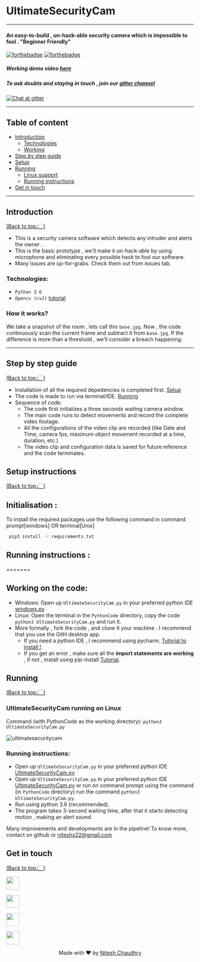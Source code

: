 # UltimateSecurityCam
---
#### An easy-to-build , un-hack-able security camera which is impossible to fool . "Beginner Friendly"

[![forthebadge](https://forthebadge.com/images/badges/built-with-love.svg)](https://forthebadge.com)
[![forthebadge](https://forthebadge.com/images/badges/made-with-python.svg)](https://forthebadge.com)

##### Working demo video  [here](SampleVid/SecurityCam.mp4)
##### To ask doubts and staying in touch , join our [gitter channel](https://gitter.im/UltimateSecurityCam/Lobby)

[![Chat at gitter](https://img.shields.io/badge/Chat%20on%20-Gitter-brightgreen.svg)](https://gitter.im/UltimateSecurityCam/Lobby)


---
## Table of content

- [Introduction](#introduction)
  - [Technologies](#technologies)
  - [Working](#how-it-works)
- [Step by step guide](#step-by-step-guide)
- [Setup](#setup-instructions)
- [Running](#running)
  - [Linux support](#ultimatesecuritycam-running-on-linux)
  - [Running instructions](#running-instructions)
- [Get in touch](#get-in-touch)


---

## Introduction
[(Back to top👆🏻)](#table-of-content)
- This is a security camera software which detects any intruder and alerts the owner .
- This is the basic prototype , we'll make it un-hack-able by using microphone and eliminating every possible hack to fool our software.
- Many issues are up-for-grabs. Check them out from issues tab.


### Technologies:
- `Python 3.6`
- `Opencv (cv2)` [tutorial](https://pythonprogramming.net/loading-images-python-opencv-tutorial/)

### How it works?
We take a snapshot of the room , lets call this `base.jpg`. Now , the code continuously scan the current frame and subtract it from `base.jpg`.
If the difference is more than a threshold , we'll consider a breach happening.

---
## Step by step guide
[(Back to top👆🏻)](#table-of-content)

- Installation of all the required depedencies is completed first. [Setup](#setup-instructions)
- The code is made to run via terminal/IDE. [Running](#running)
- Sequence of code:
	- The code first initializes a three seconds waiting camera window.
	- The main code runs to detect movements and record the complete video footage.
	- All the configurations of the video clip are recorded (like Date and Time, camera fps, maximum object movement recorded at a time, duration, etc.)
	- The video clip and configuration data is saved for future reference and the code terminates.
	
## Setup instructions
[(Back to top👆🏻)](#table-of-content)

## Initialisation :
To install the required packages use the following command in command prompt[windows] OR terminal[Unix]
````sh
 pip3 install -r requirements.txt
````

## Running instructions :
=======
## Working on the code:
- Windows: Open up `UltimateSecurityCam.py` in your preferred python IDE [windows.py](PythonCode/Windows.py)
- Linux: Open the terminal in the `PythonCode` directory, copy the code `python3 UltimateSecurityCam.py` and run it.
- More formally , fork the code , and clone it your machine . I recommend that you use the GitH desktop app.
  - If you need a python IDE , I recommend using pycharm. [Tutorial to install !](https://www.youtube.com/watch?v=QzcaEELafkE).
  - If you get an error , make sure all the **import statements are working** , if not , install using pip-install [Tutorial](https://www.youtube.com/watch?v=237dNNQhD3Q).

## Running 
[(Back to top👆🏻)](#table-of-content)

### UltimateSecurityCam running on Linux
Command (with PythonCode as the working directory):
`python3 UltimateSecurityCam.py`

![ultimatesecuritycam](https://user-images.githubusercontent.com/30645315/49302849-31d16380-f4ee-11e8-9bfa-4e99866fa3bc.gif)


### Running instructions:

- Open up `UltimateSecurityCam.py` in your preferred python IDE [UltimateSecurityCam.py](PythonCode/UltimateSecurityCam.py)
- Open up `UltimateSecurityCam.py` in your preferred python IDE [UltimateSecurityCam.py](PythonCode/UltimateSecurityCam.py) or run on command prompt using the command (in `PythonCode` directory)
	run the command `python3 UltimateSecurityCam.py`.
- Run using python 3.6 (recommended).
- The program takes 3-second waiting time, after that it starts detecting motion , making an alert sound.

Many improvements and developments are in the pipeline! To know more, contact on github or niteshx22@gmail.com

## Get in touch
[(Back to top👆🏻)](#table-of-content)

[<img src="https://image.flaticon.com/icons/svg/185/185964.svg" width="35" padding="10">](https://www.linkedin.com/in/niteshx2/)

[<img src="https://image.flaticon.com/icons/svg/185/185985.svg" width="35" padding="10">](https://www.instagram.com/nitz_chaudhry/)

[<img src="https://image.flaticon.com/icons/svg/185/185981.svg" width="35" padding="10">](https://www.facebook.com/niteshx2)

[<img src="https://upload.wikimedia.org/wikipedia/commons/9/91/Octicons-mark-github.svg" width="35" padding="10">](https://github.com/NIteshx2)

<p align="center"> Made with ❤ by <a href="https://github.com/NIteshx2">Nitesh Chaudhry</a></p>
